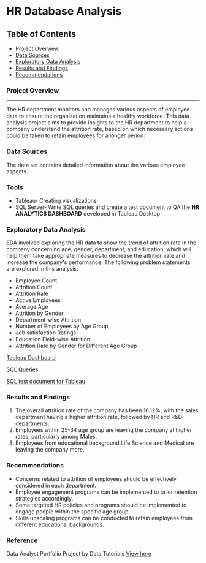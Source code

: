 # HR Database Analysis

## Table of Contents

- [Project Overview](#project-overview)
- [Data Sources](#data-sources)
- [Exploratory Data Analysis](#exploratory-data-analysis)
- [Results and Findings](#results-and-findings)
- [Recommendations](#recommendations)


  
### Project Overview
--- 

The HR department monitors and manages various aspects of employee data to ensure the organization maintains a healthy workforce. This data analysis project aims to provide insights to the HR department to help a company understand the attrition rate, based on which necessary actions could be taken to retain employees for a longer period. 
### Data Sources

The data set contains detailed information about the various employee aspects.

### Tools 

- Tableau- Creating visualizations
- SQL Server- Write SQL queries and create a test document to QA the **HR ANALYTICS DASHBOARD** developed in Tableau Desktop

### Exploratory Data Analysis

EDA involved exploring the HR data to show the trend of attrition rate in the company concerning age, gender, department, and education, which will help them take appropriate measures to decrease the attrition rate and increase the company's performance. The following problem statements are explored in this analysis:
- Employee Count
- Attrition Count
- Attrition Rate
- Active Employees
- Average Age
- Attrition by Gender
- Department-wise Attrition
- Number of Employees by Age Group
- Job satisfaction Ratings
- Education Field-wise Attrition
- Attrition Rate by Gender for Different Age Group

[Tableau Dashboard](https://public.tableau.com/views/HRAnalyticsDashboard_17106862778150/HRANALYTICSDASHBOARD?:language=en-US&publish=yes&:sid=&:display_count=n&:origin=viz_share_link)

[SQL Queries](https://github.com/Sahalaabdulla/Projects/blob/e002fb2948efa46e3d27c25f0df8b9e05f0aa029/Tableau%20Portfolio%20Project%20SQL%20Queries.sql)

[SQL test document for Tableau](https://github.com/Sahalaabdulla/Projects/blob/661d6c20b15168c4e9c8809694a68fb8f1585deb/SQL%20Test%20Document_Tableau.docx)

### Results and Findings

1. The overall attrition rate of the company has been 16.12%, with the sales department having a higher attrition rate, followed by HR and R&D departments.
2. Employees within 25-34 age group are leaving the company at higher rates, particularly among Males.
3. Employees from educational background Life Science and Medical are leaving the company more.

### Recommendations

- Concerns related to attrition of employees should be effectively considered in each department.
- Employee engagement programs can be implemented to tailor retention strategies accordingly.
- Some targeted HR policies and programs should be implemented to engage people within the specific age group.
- Skills upscaling programs can be conducted to retain employees from different educational backgrounds.

### Reference

Data Analyst Portfolio Project by Data Tutorials 
[View here](https://www.youtube.com/watch?v=jF2uIluPojw&list=WL&index=2) 
